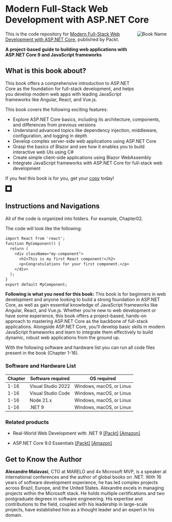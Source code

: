 # Modern Full-Stack Web Development with ASP.NET Core

<a href="https://www.packtpub.com/en-us/product/modern-full-stack-web-development-with-aspnet-core-9781789132786"><img src="https://content.packt.com/_/image/original/B10719/cover_image.jpg?version=1739802658" alt="Book Name" height="256px" align="right"></a>

This is the code repository for [Modern Full-Stack Web Development with ASP.NET Core](https://www.packtpub.com/en-us/product/modern-full-stack-web-development-with-aspnet-core-9781789132786), published by Packt.

**A project-based guide to building web applications with ASP.NET Core 9 and JavaScript frameworks**

## What is this book about?
This book offers a comprehensive introduction to ASP.NET Core as the foundation for full-stack development, and helps you develop modern web apps with leading JavaScript frameworks like Angular, React, and Vue.js.

This book covers the following exciting features:
* Explore ASP.NET Core basics, including its architecture, components, and differences from previous versions
* Understand advanced topics like dependency injection, middleware, configuration, and logging in depth
* Develop complex server-side web applications using ASP.NET Core
* Grasp the basics of Blazor and see how it enables you to build interactive web UIs using C#
* Create simple client-side applications using Blazor WebAssembly
* Integrate JavaScript frameworks with ASP.NET Core for full-stack web development

If you feel this book is for you, get your [copy](https://www.amazon.com/Hands-Full-Stack-Development-ASP-NET-Core-ebook/dp/1789132789) today!

<a href="https://www.packtpub.com/?utm_source=github&utm_medium=banner&utm_campaign=GitHubBanner"><img src="https://raw.githubusercontent.com/PacktPublishing/GitHub/master/GitHub.png" 
alt="https://www.packtpub.com/" border="5" /></a>


## Instructions and Navigations
All of the code is organized into folders. For example, Chapter02.

The code will look like the following:
```
import React from 'react';
function MyComponent() {
  return (
    <div className="my-component">
      <h2>This is my first React component!</h2>
      <p>Congratulations for your first component.</p>
    </div>
  );
}
export default MyComponent;
```

**Following is what you need for this book:**
This book is for beginners in web development and anyone looking to build a strong foundation in ASP.NET Core, as well as gain essential knowledge of JavaScript frameworks like Angular, React, and Vue.js. Whether you’re new to web development or have some experience, this book offers a project-based, hands-on approach to mastering ASP.NET Core as the backbone of full-stack applications. Alongside ASP.NET Core, you’ll develop basic skills in modern JavaScript frameworks and learn to integrate them effectively to build dynamic, robust web applications from the ground up.

With the following software and hardware list you can run all code files present in the book (Chapter 1-16).

### Software and Hardware List

| Chapter  | Software required                   | OS required                        |
| -------- | ------------------------------------| -----------------------------------|
| 1-16        | Visual Studio 2022                     | Windows, macOS, or Linux |
| 1-16        | Visual Studio Code            | Windows, macOS, or Linux |
| 1-16        | Node 21.x            | Windows, macOS, or Linux |
| 1-16        | .NET 9            | Windows, macOS, or Linux |


### Related products
* Real-World Web Development with .NET 9 [[Packt]](https://www.packtpub.com/en-us/product/real-world-web-development-with-net-9-9781835880388) [[Amazon]](https://www.amazon.com/Real-World-Web-Development-NET-9/dp/B0DK1KGH8R)

* ASP.NET Core 9.0 Essentials [[Packt]](https://www.packtpub.com/en-us/product/aspnet-core-90-essentials-9781835469064) [[Amazon]](https://www.amazon.com/dp/183546906X)

## Get to Know the Author
**Alexandre Malavasi**, CTO at MARELO and 4x Microsoft MVP, is a speaker at international conferences and the author of global books on .NET. With 16 years of software development experience, he has led complex projects across Brazil, Europe, and the United States. Alexandre excels in managing projects within the Microsoft stack. He holds multiple certifications and two postgraduate degrees in software engineering. His expertise and contributions to the field, coupled with his leadership in large-scale projects, have established him as a thought leader and an expert in his domain.
